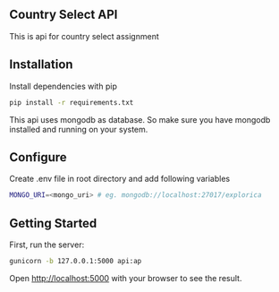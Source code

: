 ## Country Select API
This is api for country select assignment

## Installation
Install dependencies with pip
```bash
pip install -r requirements.txt
```
This api uses mongodb as database. So make sure you have mongodb installed and running on your system.



## Configure
Create .env file in root directory and add following variables
```bash
MONGO_URI=<mongo_uri> # eg. mongodb://localhost:27017/explorica
```
## Getting Started

First, run the server:

```bash
gunicorn -b 127.0.0.1:5000 api:ap
```

Open [http://localhost:5000](http://localhost:5000) with your browser to see the result.


